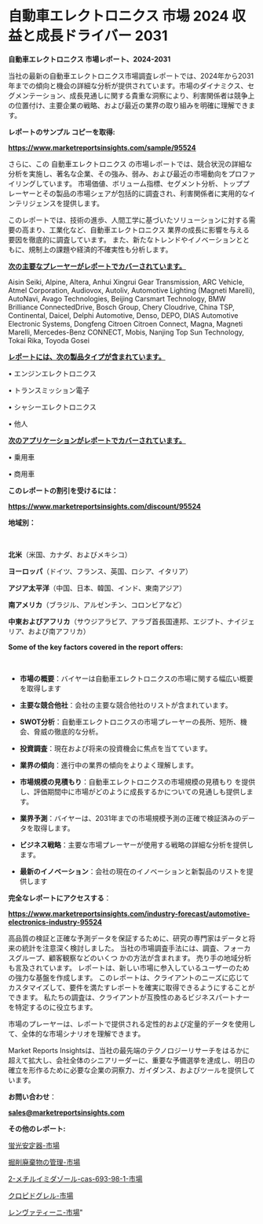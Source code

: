 # 自動車エレクトロニクス 市場 2024 収益と成長ドライバー 2031

<strong>自動車エレクトロニクス 市場レポート、2024-2031</strong>

当社の最新の自動車エレクトロニクス市場調査レポートでは、2024年から2031年までの傾向と機会の詳細な分析が提供されています。市場のダイナミクス、セグメンテーション、成長見通しに関する貴重な洞察により、利害関係者は競争上の位置付け、主要企業の戦略、および最近の業界の取り組みを明確に理解できます。



<strong>レポートのサンプル コピーを取得:</strong> <a href=https://www.marketreportsinsights.com/sample/95524>

<strong><u>https://www.marketreportsinsights.com/sample/95524</u></strong></a>

さらに、この 自動車エレクトロニクス の市場レポートでは、競合状況の詳細な分析を実施し、著名な企業、その強み、弱み、および最近の市場動向をプロファイリングしています。 市場価値、ボリューム指標、セグメント分析、トッププレーヤーとその製品の市場シェアが包括的に調査され、利害関係者に実用的なインテリジェンスを提供します。

このレポートでは、技術の進歩、人間工学に基づいたソリューションに対する需要の高まり、工業化など、自動車エレクトロニクス 業界の成長に影響を与える要因を徹底的に調査しています。 また、新たなトレンドやイノベーションとともに、規制上の課題や経済的不確実性も分析します。



<strong><u>次の主要なプレーヤーがレポートでカバーされています。</u></strong>

Aisin Seiki, Alpine, Altera, Anhui Xingrui Gear Transmission, ARC Vehicle, Atmel Corporation, Audiovox, Autoliv, Automotive Lighting (Magneti Marelli), AutoNavi, Avago Technologies, Beijing Carsmart Technology, BMW Brilliance ConnectedDrive, Bosch Group, Chery Cloudrive, China TSP, Continental, Daicel, Delphi Automotive, Denso, DEPO, DIAS Automotive Electronic Systems, Dongfeng Citroen Citroen Connect, Magna, Magneti Marelli, Mercedes-Benz CONNECT, Mobis, Nanjing Top Sun Technology, Tokai Rika, Toyoda Gosei



<strong><u><b>レポートには、次の製品タイプが含まれています。</b></u></strong>

• エンジンエレクトロニクス

• トランスミッション電子

• シャシーエレクトロニクス

• 他人



<strong><u><b>次のアプリケーションがレポートでカバーされています。</b></u></strong>

• 乗用車

• 商用車



<strong><b>このレポートの割引を受けるには：</b></strong>

<a href=https://www.marketreportsinsights.com/discount/95524>

<strong><u>https://www.marketreportsinsights.com/discount/95524</u></strong></a>



<strong>地域別：</strong>

<strong> </strong>



<strong>北米</strong>（米国、カナダ、およびメキシコ）



<strong>ヨーロッパ</strong>（ドイツ、フランス、英国、ロシア、イタリア）



<strong>アジア太平洋</strong>（中国、日本、韓国、インド、東南アジア）



<strong>南アメリカ</strong>（ブラジル、アルゼンチン、コロンビアなど）



<strong>中東およびアフリカ</strong>（サウジアラビア、アラブ首長国連邦、エジプト、ナイジェリア、および南アフリカ）



<strong>Some of the key factors covered in the report offers:</strong>

<strong> </strong>
<ul>
  <li>

<strong>市場の概要</strong>：バイヤーは自動車エレクトロニクスの市場に関する幅広い概要を取得します</li>
  <li>

<strong>主要な競合他社</strong>：会社の主要な競合他社のリストが含まれています。</li>
  <li>

<strong>SWOT分析</strong>：自動車エレクトロニクスの市場プレーヤーの長所、短所、機会、脅威の徹底的な分析。</li>
  <li>

<strong>投資調査</strong>：現在および将来の投資機会に焦点を当てています。</li>
  <li>

<strong>業界の傾向</strong>：進行中の業界の傾向をよりよく理解します。</li>
  <li>

<strong>市場規模の見積もり</strong>：自動車エレクトロニクスの市場規模の見積もり を提供し、評価期間中に市場がどのように成長するかについての見通しも提供します。</li>
  <li>

<strong>業界予測</strong>：バイヤーは、2031年までの市場規模予測の正確で検証済みのデータを取得します。</li>
  <li>

<strong>ビジネス戦略</strong>：主要な市場プレーヤーが使用する戦略の詳細な分析を提供します。</li>
  <li>

<strong>最新のイノベーション</strong>：会社の現在のイノベーションと新製品のリストを提供します</li>
</ul>


<strong>完全なレポートにアクセスする</strong>：

<a href=https://www.marketreportsinsights.com/industry-forecast/automotive-electronics-industry-95524>

<strong><u>https://www.marketreportsinsights.com/industry-forecast/automotive-electronics-industry-95524</u></strong></a>

高品質の検証と正確な予測データを保証するために、研究の専門家はデータと将来の統計を注意深く検討しました。 当社の市場調査手法には、調査、フォーカスグループ、顧客観察などのいくつ かの方法が含まれます。 売り手の地域分析も言及されています。 レポートは、新しい市場に参入しているユーザーのための強力な基盤を作成します。 このレポートは、クライアントのニーズに応じてカスタマイズして、要件を満たすレポートを確実に取得できるようにすることができます。 私たちの調査は、クライアントが互換性のあるビジネスパートナーを特定するのに役立ちます。

市場のプレーヤーは、レポートで提供される定性的および定量的データを使用して、全体的な市場シナリオを理解できます。

Market Reports Insightsは、当社の最先端のテクノロジーリサーチをはるかに超えて拡大し、会社全体のシニアリーダーに、重要な予備選挙を達成し、明日の確立を形作るために必要な企業の洞察力、ガイダンス、およびツールを提供しています。



<strong><b>お問い合わせ</b></strong>：

<a href=mailto:sales@marketreportsinsights.com>

<strong><u>sales@marketreportsinsights.com</u></strong></a>



<strong>その他のレポート:</strong>

<a href=https://www.linkedin.com/pulse/蛍光安定器-市場-2023-swot-分析と成長率-2030-pr-news-hub-jlx8f/>蛍光安定器-市場</a>

<a href=https://www.linkedin.com/pulse/掘削廃棄物の管理-市場-2023-推進要因と成長機会-2030-consumer-connection-collective-360-lk5rf/>掘削廃棄物の管理-市場</a>

<a href=https://www.linkedin.com/pulse/2-メチルイミダゾール-cas-693-98-1-市場-2023-年のダイナミクスとビジネストレンド-67g8f/>2-メチルイミダゾール-cas-693-98-1-市場</a>

<a href=https://www.linkedin.com/pulse/クロピドグレル-市場-2023-総合分析と事業成長戦略-2030-consumer-connection-collective-360-jvbcf/>クロピドグレル-市場</a>

<a href=https://www.linkedin.com/pulse/レンヴァティーニ-市場-2023-総利益と主要ベンダー-2030-pr-news-hub-yidxf/>レンヴァティーニ-市場</a>"
  
